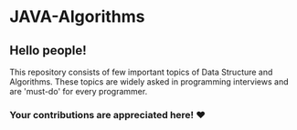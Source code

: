 # JAVA-Algorithms

## Hello people!

This repository consists of few important topics of  Data Structure and Algorithms.
These topics are widely asked in programming interviews and are 'must-do' for every programmer.

### Your contributions are appreciated here! :heart:
